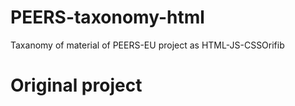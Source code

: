 # PEERS-taxonomy-html
Taxanomy of material of PEERS-EU project as HTML-JS-CSSOrifib

# Original project
[JS Fiddle]:(https://jsfiddle.net/duydevdsi/3cbyetrp/)
[TinyURL]: (tinyurl.com/peers-taxo)
